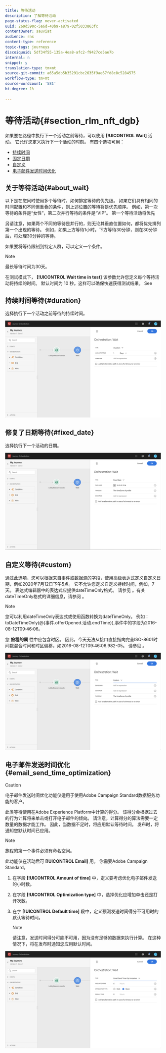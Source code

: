 ```yaml
---
title: 等待活动
description: 了解等待活动
page-status-flag: never-activated
uuid: 269d590c-5a6d-40b9-a879-02f5033863fc
contentOwner: sauviat
audience: rns
content-type: reference
topic-tags: journeys
discoiquuid: 5df34f55-135a-4ea8-afc2-f9427ce5ae7b
internal: n
snippet: y
translation-type: tm+mt
source-git-commit: a65a5db5b35291cbc2635f9ae67fd8c8c5284575
workflow-type: tm+mt
source-wordcount: '581'
ht-degree: 1%

---
```



# 等待活动{#section_rlm_nft_dgb}

如果要在路径中执行下一个活动之前等待，可以使用 **[!UICONTROL Wait]** 活动。 它允许您定义执行下一个活动的时刻。 有四个选项可用：

* [持续时间](#duration)
* [固定日期](#fixed_date)
* [自定义](#custom)
* [电子邮件发送时间优化](#email_send_time_optimization)

## 关于等待活动{#about_wait}

以下是在您同时使用多个等待时，如何排定等待的优先级。 如果它们具有相同的时间配置和不同但重叠的条件，则上述位置的等待将是优先顺序。 例如，第一次等待的条件是“女性”，第二次并行等待的条件是“VIP”。 第一个等待活动将优先

另请注意，如果两个不同的等待是并行的，则无论其垂直位置如何，都将优先排列第一个出现的等待。 例如，如果上方等待1小时，下方等待30分钟，则在30分钟后，将处理30分钟的等待。

如果要将等待限制到特定人群，可以定义一个条件。

>[!NOTE]
>
>最长等待时间为30天。
>
>在测试模式下， **[!UICONTROL Wait time in test]** 该参数允许您定义每个等待活动将持续的时间。 默认时间为 10 秒。这样可以确保快速获得测试结果。 See [](../building-journeys/testing-the-journey.md)

## 持续时间等待{#duration}

选择执行下一个活动之前等待的持续时间。

![](../assets/journey55.png)

## 修复了日期等待{#fixed_date}

选择执行下一个活动的日期。

![](../assets/journey56.png)

## 自定义等待{#custom}

通过此选项，您可以根据来自事件或数据源的字段，使用高级表达式定义自定义日期，例如2020年7月12日下午5点。 它不允许您定义自定义持续时间，例如，7天。 表达式编辑器中的表达式应提供dateTimeOnly格式。 请参见 [](../expression/expressionadvanced.md)。有关dateTimeOnly格式的详细信息，请参阅 [](../expression/data-types.md)。

>[!NOTE]
>
>您可以利用dateTimeOnly表达式或使用函数转换为dateTimeOnly。 例如： toDateTimeOnly(@{事件.offerOpened.活动.endTime}),事件中的字段为2016-08-12T09:46:06。
>
>您 **旅程的属** 性中应包含时区。 因此，今天无法从接口直接指向完全ISO-8601时间戳混合时间和时区偏移，如2016-08-12T09:46:06.982-05。 请参见 [](../building-journeys/timezone-management.md)。

![](../assets/journey57.png)

## 电子邮件发送时间优化{#email_send_time_optimization}

>[!CAUTION]
>
>电子邮件发送时间优化功能仅适用于使用Adobe Campaign Standard数据服务功能的客户。

此类等待使用在Adobe Experience Platform中计算的得分。 该得分会根据过去的行为计算将来单击或打开电子邮件的倾向。 请注意，计算得分的算法需要一定数量的数据才能工作。 因此，当数据不足时，将应用默认等待时间。 发布时，将通知您默认时间已应用。

>[!NOTE]
>
>旅程的第一个事件必须有命名空间。
>
>此功能仅在活动后可 **[!UICONTROL Email]** 用。 你需要Adobe Campaign Standard。

1. 在字段 **[!UICONTROL Amount of time]** 中，定义要考虑优化电子邮件发送的小时数。
1. 在字段 **[!UICONTROL Optimization type]** 中，选择优化应增加单击还是打开次数。
1. 在字 **[!UICONTROL Default time]** 段中，定义预测发送时间得分不可用时的默认等待时间。

   >[!NOTE]
   >
   >请注意，发送时间得分可能不可用，因为没有足够的数据来执行计算。 在这种情况下，将在发布时通知您应用默认时间。

![](../assets/journey57bis.png)
